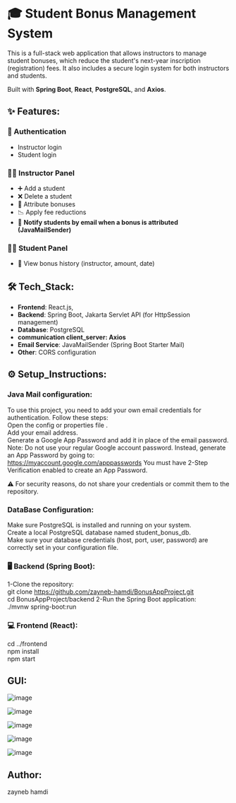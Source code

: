# 🎓 Student Bonus Management System
This is a full-stack web application that allows instructors to manage student bonuses, which reduce the student's next-year inscription (registration) fees. It also includes a secure login system for both instructors and students.

Built with **Spring Boot**, **React**, **PostgreSQL**, and **Axios**.
## ✨ Features:
### 🔐 Authentication
- Instructor login
- Student login  
  
### 🧑‍🏫 Instructor Panel
- ➕ Add a student
- ❌ Delete a student
- 🎁 Attribute bonuses
- 📉 Apply fee reductions
- 📧 **Notify students by email when a bonus is attributed (JavaMailSender)**
### 👨‍🎓 Student Panel
- 📜 View bonus history (instructor, amount, date)  

## 🛠️ Tech_Stack:
- **Frontend**: React.js,
- **Backend**: Spring Boot, Jakarta Servlet API (for HttpSession management)
- **Database**: PostgreSQL
- **communication client_server: Axios**
- **Email Service**: JavaMailSender (Spring Boot Starter Mail)
- **Other**: CORS configuration
## ⚙️ Setup_Instructions:
### Java Mail configuration:
To use this project, you need to add your own email credentials for authentication.
Follow these steps:  
Open the config or properties file .  
Add your email address.  
Generate a Google App Password and add it in place of the email password.  
Note: Do not use your regular Google account password. Instead, generate an App Password by going to:
https://myaccount.google.com/apppasswords
You must have 2-Step Verification enabled to create an App Password.  

⚠️ For security reasons, do not share your credentials or commit them to the repository.  
### DataBase Configuration:
Make sure PostgreSQL is installed and running on your system.  
Create a local PostgreSQL database named student_bonus_db.  
Make sure your database credentials (host, port, user, password) are correctly set in your configuration file.
### 🖥️ Backend (Spring Boot):
1-Clone the repository:  
git clone https://github.com/zayneb-hamdi/BonusAppProject.git  
cd BonusAppProject/backend
2-Run the Spring Boot application:  
./mvnw spring-boot:run  
### 💻 Frontend (React):
cd ../frontend  
npm install  
npm start
## GUI:

![image](https://github.com/user-attachments/assets/4d59ac35-26f1-451f-a6b8-d93c626252da)

![image](https://github.com/user-attachments/assets/9ef2af6e-f943-4bb7-af34-3ba3dd5f51bf)

![image](https://github.com/user-attachments/assets/c67b0a0e-3b43-4c0a-89e7-c620f1da8350)

![image](https://github.com/user-attachments/assets/dfc967e9-cde6-48e7-b8ae-179d1c7ebe00)

![image](https://github.com/user-attachments/assets/b2888ef5-df12-4e31-953e-caf845324344)
 ## Author:
 zayneb hamdi
